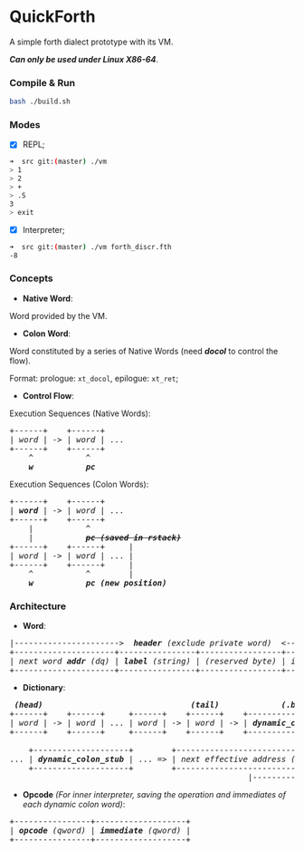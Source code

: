 
# QuickForth
A simple forth dialect prototype with its VM. 

***Can only be used under Linux X86-64***.

### Compile & Run

```bash
bash ./build.sh
```

### Modes

- [x] REPL;

```bash
➜  src git:(master) ./vm
> 1
> 2
> +
> .S
3
> exit
```

- [x] Interpreter;

```bash
➜  src git:(master) ./vm forth_discr.fth
-8
```

### Concepts

* **Native Word**: 

Word provided by the VM.

* **Colon Word**:

Word constituted by a series of Native Words (need ***docol*** to control the flow). 

Format: prologue: `xt_docol`, epilogue: `xt_ret`;

* **Control Flow**:

Execution Sequences (Native Words):

<pre>
+------+    +------+ 
| <i>word</i> | -> | <i>word</i> | ...
+------+    +------+
    ^           ^
    <i><b>w</b></i>           <i><b>pc</b></i>
</pre>


Execution Sequences (Colon Words):

<pre>
+------+    +------+ 
| <i><b>word</b></i> | -> | <i>word</i> | ...
+------+    +------+
    |           ^
    |           <i><b><s>pc (saved in rstack)</s></b></i>
+------+    +------+     |
| <i>word</i> | -> | <i>word</i> | ... |
+------+    +------+     | 
    ^           ^        |
    <i><b>w</b></i>           <i><b>pc (new position)</b></i> 
</pre>



### Architecture

* **Word**:

<pre>
|---------------------->  <i><b>header</b> (exclude private word)</i>  <---------------------|
+---------------------+----------------+-----------------+---------------------+
| <i>next word <b>addr</b> (dq)</i> | <i><b>label</b> (string)</i> | <i>(reserved byte)</i> | <i>implementation <b>addr</b></i> |
+---------------------+----------------+-----------------+---------------------+
</pre>

* **Dictionary**:

<pre>
 <i><b>(head)</b></i>                               <i><b>(tail)</b></i>             <i><b>(.bss)</b></i>
+------+    +------+     +------+    +------+    +--------------------+
| <i>word</i> | -> | <i>word</i> | ... | <i>word</i> | -> | <i>word</i> | -> | <i><b>dynamic_colon_stub</b></i> | -> <i>(dynamic words)</i>
+------+    +------+     +------+    +------+    +--------------------+
                                                     
    +--------------------+        +-------------------------------------+
... | <i><b>dynamic_colon_stub</b></i> | ... => | <i>next effective address (dq)</i> | <i>words</i> | ... 
    +--------------------+        +-------------------------------------+
                                                  |--------------|--------^
</pre>

* **Opcode** *(For inner interpreter, saving the operation and immediates of each dynamic colon word)*:

<pre>
+----------------+-------------------+
| <i><b>opcode</b> (qword)</i> | <i><b>immediate</b> (qword)</i> |
+----------------+-------------------+
</pre>
